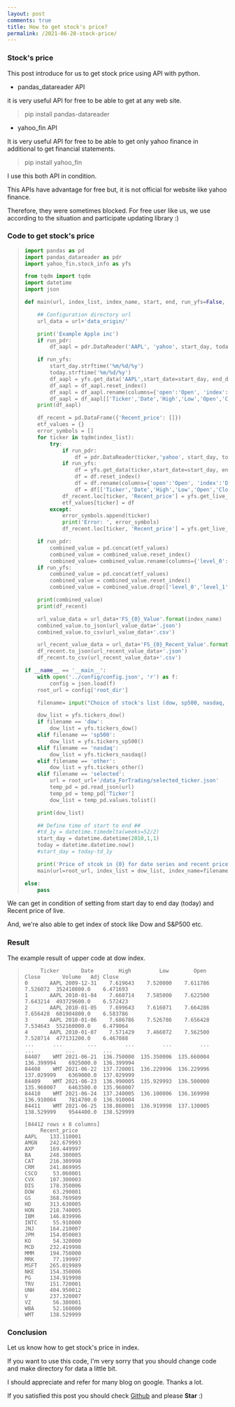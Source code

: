 ```yaml
---
layout: post
comments: true
title: How to get stock's price? 
permalink: /2021-06-28-stock-price/
---
```


### Stock's price

This post introduce for us to get stock price using API with python.

- pandas_datareader API

it is very useful API for free to be able to get at any web site.

> pip install pandas-datareader

- yahoo_fin API

It is very useful API for free to be able to get only yahoo finance in additional to get financial statements.

> pip install yahoo_fin

I use this both API in condition.

This APIs have advantage for free but, it is not official for website like yahoo finance.

Therefore, they were sometimes blocked. For free user like us, we use according to the situation and participate updating library :)



### Code to get stock's price

> ```python
> import pandas as pd
> import pandas_datareader as pdr
> import yahoo_fin.stock_info as yfs
> 
> from tqdm import tqdm
> import datetime
> import json
> 
> def main(url, index_list, index_name, start, end, run_yfs=False, run_pdr=True):
> 
>     ## Configuration directory url
>     url_data = url+'data_origin/'
> 
>     print('Example Apple inc')
>     if run_pdr:
>         df_aapl = pdr.DataReader('AAPL', 'yahoo', start_day, today)
> 
>     if run_yfs:
>         start_day.strftime('%m/%d/%y')
>         today.strftime('%m/%d/%y')
>         df_aapl = yfs.get_data('AAPL',start_date=start_day, end_date = today)
>         df_aapl = df_aapl.reset_index()
>         df_aapl = df_aapl.rename(columns={'open':'Open', 'index':'Date', 'high':'High','low':'Low','close':'Close','adjclose':'Adj Close','volume':'Volume','ticker':'Ticker'})
>         df_aapl = df_aapl[['Ticker','Date','High','Low','Open','Close','Volume','Adj Close']]
>     print(df_aapl)
> 
>     df_recent = pd.DataFrame({'Recent_price': []})
>     etf_values = {}
>     error_symbols = []
>     for ticker in tqdm(index_list):
>         try:
>             if run_pdr:
>                 df = pdr.DataReader(ticker,'yahoo', start_day, today)
>             if run_yfs:
>                 df = yfs.get_data(ticker,start_date=start_day, end_date = today)
>                 df = df.reset_index()
>                 df = df.rename(columns={'open':'Open', 'index':'Date', 'high':'High','low':'Low','close':'Close','adjclose':'Adj Close','volume':'Volume','ticker':'Ticker'})
>                 df = df[['Ticker','Date','High','Low','Open','Close','Volume','Adj Close']]
>             df_recent.loc[ticker, 'Recent_price'] = yfs.get_live_price(ticker)
>             etf_values[ticker] = df
>         except:
>             error_symbols.append(ticker)
>             print('Error: ', error_symbols)
>             df_recent.loc[ticker, 'Recent_price'] = yfs.get_live_price(ticker)
> 
>     if run_pdr:
>         combined_value = pd.concat(etf_values)
>         combined_value = combined_value.reset_index()
>         combined_value= combined_value.rename(columns={'level_0': 'Ticker'})
>     if run_yfs:
>         combined_value = pd.concat(etf_values)
>         combined_value = combined_value.reset_index()
>         combined_value = combined_value.drop(['level_0','level_1'], axis=1)
> 
>     print(combined_value)
>     print(df_recent)
> 
>     url_value_data = url_data+'FS_{0}_Value'.format(index_name)
>     combined_value.to_json(url_value_data+'.json')
>     combined_value.to_csv(url_value_data+'.csv')
> 
>     url_recent_value_data = url_data+'FS_{0}_Recent_Value'.format(index_name)
>     df_recent.to_json(url_recent_value_data+'.json')
>     df_recent.to_csv(url_recent_value_data+'.csv')
> 
> if __name__ == '__main__':
>     with open('../config/config.json', 'r') as f:
>         config = json.load(f)
>     root_url = config['root_dir']
> 
>     filename= input("Choice of stock's list (dow, sp500, nasdaq, other, selected): ")
> 
>     dow_list = yfs.tickers_dow()
>     if filename == 'dow':
>         dow_list = yfs.tickers_dow()
>     elif filename == 'sp500':
>         dow_list = yfs.tickers_sp500()
>     elif filename == 'nasdaq':
>         dow_list = yfs.tickers_nasdaq()
>     elif filename == 'other':
>         dow_list = yfs.tickers_other()
>     elif filename == 'selected':
>         url = root_url+'/data_ForTrading/selected_ticker.json'
>         temp_pd = pd.read_json(url)
>         temp_pd = temp_pd['Ticker']
>         dow_list = temp_pd.values.tolist()
> 
>     print(dow_list)
> 
>     ## Define time of start to end ##
>     #td_1y = datetime.timedelta(weeks=52/2)
>     start_day = datetime.datetime(2010,1,1)
>     today = datetime.datetime.now()
>     #start_day = today-td_1y
> 
>     print('Price of stcok in {0} for date series and recent price'.format(filename))
>     main(url=root_url, index_list = dow_list, index_name=filename, start= start_day, end = today, run_yfs = True, run_pdr=False)
> 
> else:
>     pass
> ```
>
> 

We can get in condition of setting from start day to end day (today) and Recent price of live.

And, we're also able to get index of stock like Dow and S&P500 etc.



### Result

The example result of upper code at dow index.

>```
>      Ticker       Date        High         Low        Open       Close       Volume   Adj Close
>0       AAPL 2009-12-31    7.619643    7.520000    7.611786    7.526072  352410800.0    6.471693
>1       AAPL 2010-01-04    7.660714    7.585000    7.622500    7.643214  493729600.0    6.572423
>2       AAPL 2010-01-05    7.699643    7.616071    7.664286    7.656428  601904800.0    6.583786
>3       AAPL 2010-01-06    7.686786    7.526786    7.656428    7.534643  552160000.0    6.479064
>4       AAPL 2010-01-07    7.571429    7.466072    7.562500    7.520714  477131200.0    6.467088
>...      ...        ...         ...         ...         ...         ...          ...         ...
>84407    WMT 2021-06-21  136.750000  135.350006  135.660004  136.399994    6925000.0  136.399994
>84408    WMT 2021-06-22  137.720001  136.229996  136.229996  137.029999    6369000.0  137.029999
>84409    WMT 2021-06-23  136.990005  135.929993  136.500000  135.960007    6463500.0  135.960007
>84410    WMT 2021-06-24  137.240005  136.100006  136.169998  136.910004    7814700.0  136.910004
>84411    WMT 2021-06-25  138.860001  136.919998  137.130005  138.529999    9544400.0  138.529999
>
>[84412 rows x 8 columns]
>      Recent_price
>AAPL    133.110001
>AMGN    242.679993
>AXP     169.449997
>BA      248.380005
>CAT     216.309998
>CRM     241.869995
>CSCO     53.060001
>CVX     107.300003
>DIS     178.350006
>DOW      63.290001
>GS      368.769989
>HD      313.630005
>HON     218.740005
>IBM     146.839996
>INTC     55.910000
>JNJ     164.210007
>JPM     154.050003
>KO       54.320000
>MCD     232.419998
>MMM     194.750000
>MRK      77.199997
>MSFT    265.019989
>NKE     154.350006
>PG      134.919998
>TRV     151.720001
>UNH     404.950012
>V       237.320007
>VZ       56.380001
>WBA      52.160000
>WMT     138.529999
>```
>
>



### Conclusion

Let us know how to get stock's price in index.

If you want to use this code, I'm very sorry that you should change code and make directory for data a little bit.

I should appreciate and refer for many blog on google. Thanks a lot.

If you satisfied this post you should check [Github](https://github.com/hanseopark/Stock/tree/master/Strategy) and please **Star** :)
